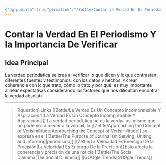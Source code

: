 ```yaml
---
{"dg-publish":true,"permalink":"/Zettle/Contar la Verdad En El Periodismo Y la Importancia De Verificar/","title":"Contar la Verdad en el Periodismo y la Importancia de Verificar","updated":"2023-12-30T18:05:31.876-05:00"}
---
```



# Contar la Verdad En El Periodismo Y la Importancia De Verificar

## Idea Principal
La verdad periodística se crea al verificar lo que dicen y lo que contrastan diferentes fuentes y testimonios, con los datos y hechos, y crear coherencia con lo que trato, cómo lo trato y por qué. es muy importante alinear expectativas considerando los factores que nos dificultan encontrar la verdad absoluta.

- - - 
> [!question] Links
> [[Zettle/La Verdad Es Un Concepto Incomprensible Y Aspiracional\|La Verdad Es Un Concepto Incomprensible Y Aspiracional]] La verdad periodística no es la verdad así mísmo que no podemos acceder a la verdad, la [[Zettle/Approaching the Concept of Verisimilitude\|Approaching the Concept of Verisimilitude]] se expresa en el [[Zettle/The Purpose of Journalism Serving, Uniting, and Informing\|periodismo]]
> [[Zettle/La Velocidad Es Enemigo De la Precisión\|La Velocidad Es Enemigo De la Precisión]] Esto afecta la coherencia y precisión de una noticia
> [[Zettle/The Social Dilemma\|The Social Dilemma]]
> [[GOOgle Trends\|GOOgle Trends]]
